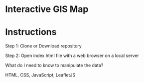 # Interactive GIS Map 

# Instructions  

Step 1:
Clone or Download repository

Step 2:
Open index.html file with a web browser on a local server 

What do I need to know to manipulate the data?

HTML, CSS, JavaScript, LeafletJS
